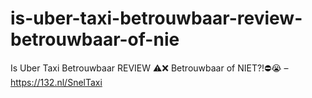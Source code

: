 # is-uber-taxi-betrouwbaar-review-betrouwbaar-of-nie
Is Uber Taxi Betrouwbaar REVIEW ⚠️❌ Betrouwbaar of NIET?!⛔️😭 – https://132.nl/SnelTaxi
